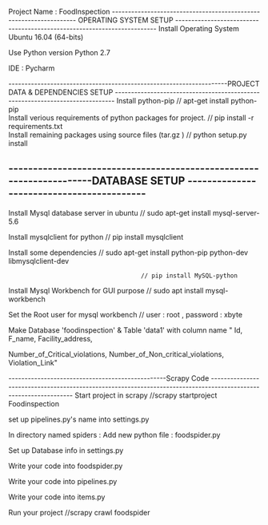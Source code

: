 Project Name : FoodInspection
 ------------------------------------------------------------------- OPERATING SYSTEM SETUP ------------------------------------------------------------------------
Install Operating System Ubuntu 16.04 (64-bits)

Use Python version  Python 2.7

IDE :  Pycharm

--------------------------------------------------------------------PROJECT DATA & DEPENDENCIES SETUP ------------------------------------------------------------------------------
Install python-pip     // apt-get install python-pip                                                                                          
Install verious requirements of python packages for project.                    // pip install -r requirements.txt                                                                                                                                                     
Install remaining packages using source files (tar.gz )                         // python setup.py install


--------------------------------------------------------------------DATABASE SETUP ------------------------------------------
----------------------------------------------------------

Install Mysql database server in ubuntu  // sudo apt-get install mysql-server-5.6

Install mysqlclient for python           // pip install mysqlclient

Install some dependencies                // sudo apt-get install python-pip python-dev libmysqlclient-dev

                                         // pip install MySQL-python
Install Mysql Workbench for GUI purpose  // sudo apt install mysql-workbench

Set the Root user for mysql workbench    // user : root , password : xbyte

Make Database 'foodinspection' & Table 'data1' with column name " Id, F_name, Facility_address, 

Number_of_Critical_violations, Number_of_Non_critical_violations, Violation_Link" 

-------------------------------------------------Scrapy Code -----------------------------------------------------------------------------------------------------------------
Start project in scrapy            //scrapy startproject Foodinspection

set up pipelines.py's name into settings.py

In directory named spiders : Add new python file : foodspider.py

Set up Database info in settings.py

Write your code into foodspider.py

Write your code into pipelines.py

Write your code into items.py

Run your project                   //scrapy crawl foodspider

